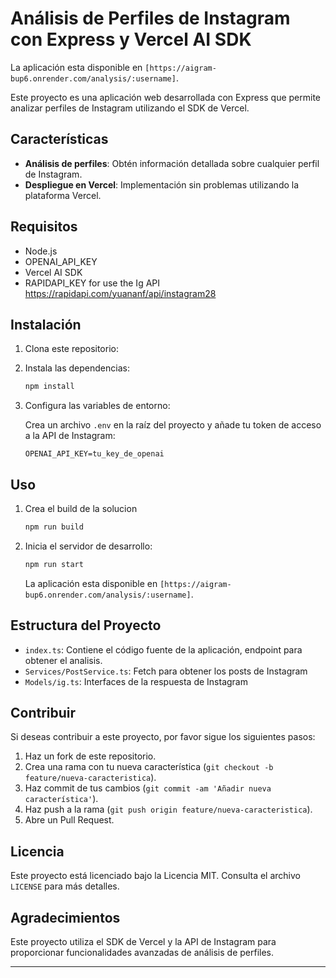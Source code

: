 # Análisis de Perfiles de Instagram con Express y Vercel AI SDK

La aplicación esta disponible en `[https://aigram-bup6.onrender.com/analysis/:username]`.

Este proyecto es una aplicación web desarrollada con Express que permite analizar perfiles de Instagram utilizando el SDK de Vercel.

## Características

- **Análisis de perfiles**: Obtén información detallada sobre cualquier perfil de Instagram.
- **Despliegue en Vercel**: Implementación sin problemas utilizando la plataforma Vercel.

## Requisitos

- Node.js
- OPENAI_API_KEY
- Vercel AI SDK
- RAPIDAPI_KEY for use the Ig API https://rapidapi.com/yuananf/api/instagram28

## Instalación

1. Clona este repositorio:

2. Instala las dependencias:

    ```bash
    npm install
    ```

3. Configura las variables de entorno:

    Crea un archivo `.env` en la raíz del proyecto y añade tu token de acceso a la API de Instagram:

    ```env
    OPENAI_API_KEY=tu_key_de_openai
    ```

## Uso

1. Crea el build de la solucion

    ```bash
    npm run build
    ```

2. Inicia el servidor de desarrollo:

    ```bash
    npm run start
    ```

    La aplicación esta disponible en `[https://aigram-bup6.onrender.com/analysis/:username]`.


## Estructura del Proyecto

- `index.ts`: Contiene el código fuente de la aplicación, endpoint para obtener el analisis.
- `Services/PostService.ts`: Fetch para obtener los posts de Instagram
- `Models/ig.ts`: Interfaces de la respuesta de Instagram

## Contribuir

Si deseas contribuir a este proyecto, por favor sigue los siguientes pasos:

1. Haz un fork de este repositorio.
2. Crea una rama con tu nueva característica (`git checkout -b feature/nueva-caracteristica`).
3. Haz commit de tus cambios (`git commit -am 'Añadir nueva característica'`).
4. Haz push a la rama (`git push origin feature/nueva-caracteristica`).
5. Abre un Pull Request.

## Licencia

Este proyecto está licenciado bajo la Licencia MIT. Consulta el archivo `LICENSE` para más detalles.

## Agradecimientos

Este proyecto utiliza el SDK de Vercel y la API de Instagram para proporcionar funcionalidades avanzadas de análisis de perfiles.

---

